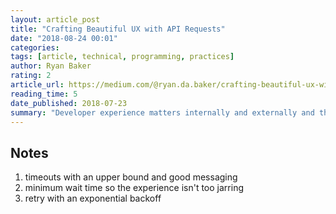 ```yaml
---
layout: article_post
title: "Crafting Beautiful UX with API Requests"
date: "2018-08-24 00:01"
categories:
tags: [article, technical, programming, practices]
author: Ryan Baker
rating: 2
article_url: https://medium.com/@ryan.da.baker/crafting-beautiful-ux-with-api-requests-56e7dcc2f58e
reading_time: 5
date_published: 2018-07-23
summary: "Developer experience matters internally and externally and there are some simple patterns to make it better."
---
```


## Notes

1. timeouts with an upper bound and good messaging
2. minimum wait time so the experience isn't too jarring
3. retry with an exponential backoff
